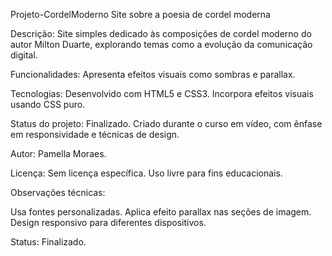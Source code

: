 Projeto-CordelModerno
Site sobre a poesia de cordel moderna

Descrição:
Site simples dedicado às composições de cordel moderno do autor Milton Duarte, explorando temas como a evolução da comunicação digital.

Funcionalidades:
Apresenta efeitos visuais como sombras e parallax.

Tecnologias:
Desenvolvido com HTML5 e CSS3. Incorpora efeitos visuais usando CSS puro.

Status do projeto:
Finalizado. Criado durante o curso em vídeo, com ênfase em responsividade e técnicas de design.

Autor:
Pamella Moraes.

Licença:
Sem licença específica. Uso livre para fins educacionais.

Observações técnicas:

Usa fontes personalizadas.
Aplica efeito parallax nas seções de imagem.
Design responsivo para diferentes dispositivos.

Status:
Finalizado.
